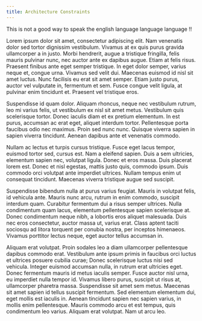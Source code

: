 ```yaml
---
title: Architecture Constraints
---
```

T﻿his is not a good way to speak the english language language language !!

Lorem ipsum dolor sit amet, consectetur adipiscing elit. Nam venenatis dolor sed tortor dignissim vestibulum. Vivamus at ex quis purus gravida ullamcorper a in justo. Morbi hendrerit, augue a tristique fringilla, felis mauris pulvinar nunc, nec auctor ante ex dapibus augue. Etiam at felis risus. Praesent finibus ante eget semper tristique. In eget dolor semper, varius neque et, congue urna. Vivamus sed velit dui. Maecenas euismod id nisl sit amet luctus. Nunc facilisis eu erat sit amet semper. Etiam justo purus, auctor vel vulputate in, fermentum et sem. Fusce congue velit ligula, at pulvinar enim tincidunt et. Praesent vel tristique eros.

Suspendisse id quam dolor. Aliquam rhoncus, neque nec vestibulum rutrum, leo mi varius felis, ut vestibulum ex nisl sit amet metus. Vestibulum quis scelerisque tortor. Donec iaculis diam et ex pretium elementum. In est purus, accumsan ac erat eget, aliquet interdum tortor. Pellentesque porta faucibus odio nec maximus. Proin sed nunc nunc. Quisque viverra sapien in sapien viverra tincidunt. Aenean dapibus ante et venenatis commodo.

Nullam ac lectus et turpis cursus tristique. Fusce eget lacus tempor, euismod tortor sed, cursus est. Nam a eleifend sapien. Duis a sem ultricies, elementum sapien nec, volutpat ligula. Donec et eros massa. Duis placerat lorem est. Donec et nisl egestas, mattis justo quis, commodo ipsum. Duis commodo orci volutpat ante imperdiet ultrices. Nullam tempus enim ut consequat tincidunt. Maecenas viverra tristique augue sed suscipit.

Suspendisse bibendum nulla at purus varius feugiat. Mauris in volutpat felis, id vehicula ante. Mauris nunc arcu, rutrum in enim commodo, suscipit interdum quam. Curabitur fermentum dui a risus semper ultrices. Nulla condimentum quam lacus, elementum pellentesque sapien scelerisque at. Donec condimentum neque nibh, a lobortis eros aliquet malesuada. Duis nec eros consectetur, auctor massa ut, varius erat. Class aptent taciti sociosqu ad litora torquent per conubia nostra, per inceptos himenaeos. Vivamus porttitor lectus neque, eget auctor tellus accumsan in.

Aliquam erat volutpat. Proin sodales leo a diam ullamcorper pellentesque dapibus commodo erat. Vestibulum ante ipsum primis in faucibus orci luctus et ultrices posuere cubilia curae; Donec scelerisque luctus nisi sed vehicula. Integer euismod accumsan nulla, in rutrum erat ultricies eget. Donec fermentum mauris id metus iaculis semper. Fusce auctor nisl urna, eu imperdiet nulla tempor id. Vivamus libero purus, suscipit ut risus at, ullamcorper pharetra massa. Suspendisse sit amet sem metus. Maecenas sit amet sapien id tellus suscipit fermentum. Sed elementum elementum dui, eget mollis est iaculis in. Aenean tincidunt sapien nec sapien varius, in mollis enim pellentesque. Mauris commodo arcu et est tempus, quis condimentum leo varius. Aliquam erat volutpat. Nam ut arcu leo.